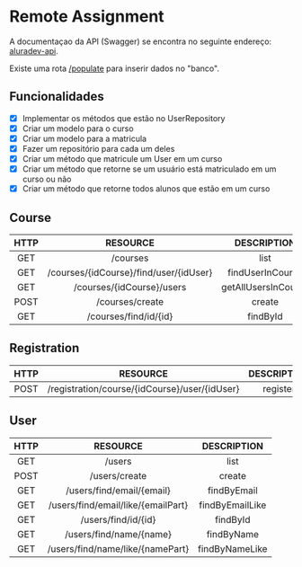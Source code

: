 # Remote Assignment

A documentaçao da API (Swagger) se encontra no seguinte endereço: [aluradev-api](http://aluradev-api.herokuapp.com/).

Existe uma rota [/populate](http://aluradev-api.herokuapp.com/populate) para inserir dados no "banco".
 
## Funcionalidades
- [x] Implementar os métodos que estão no UserRepository
- [x] Criar um modelo para o curso
- [x] Criar um modelo para a matricula
- [x] Fazer um repositório para cada um deles
- [x] Criar um método que matricule um User em um curso
- [x] Criar um método que retorne se um usuário está matriculado em um curso ou não
- [x] Criar um método que retorne todos alunos que estão em um curso

## Course

| HTTP           | RESOURCE       | DESCRIPTION    |
| :------------: | :------------: | :------------: |
| GET | /courses | list |
| GET | /courses/{idCourse}/find/user/{idUser} | findUserInCourse |
| GET | /courses/{idCourse}/users | getAllUsersInCourse |
| POST| /courses/create | create |
| GET | /courses/find/id/{id} | findById |

## Registration

| HTTP           | RESOURCE       | DESCRIPTION    |
| :------------: | :------------: | :------------: |
| POST| /registration/course/{idCourse}/user/{idUser} | register |

## User

| HTTP           | RESOURCE       | DESCRIPTION    |
| :------------: | :------------: | :------------: |
| GET | /users | list |
| POST| /users/create | create |
| GET | /users/find/email/{email} | findByEmail |
| GET | /users/find/email/like/{emailPart} | findByEmailLike |
| GET | /users/find/id/{id} | findById |
| GET | /users/find/name/{name} | findByName |
| GET | /users/find/name/like/{namePart} | findByNameLike |
